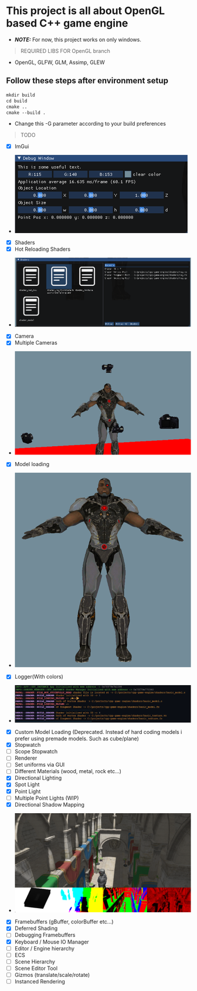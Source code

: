 # This project is all about OpenGL based C++ game engine

- **_NOTE:_**  For now, this project works on only windows.

> REQUIRED LIBS FOR OpenGL branch

- OpenGL, GLFW, GLM, Assimp, GLEW  

## Follow these steps after environment setup

    mkdir build
    cd build
    cmake ..
    cmake --build .

- Change this -G parameter according to your build preferences

> TODO

- [x] ImGui
- ![ImGui](/screenshots/imgui.png)
- [x] Shaders
- [x] Hot Reloading Shaders
- ![Shaders](/screenshots/hot_reloading_shaders.png)
- [x] Camera
- [x] Multiple Cameras
- ![Camera](/screenshots/multiple_cameras.png)
- [x] Model loading
- ![Model](/screenshots/model_loading.png)
- [x] Logger(With colors)
- ![Log](/screenshots/colored_log.png)
- [x] Custom Model Loading (Deprecated. Instead of hard coding models i prefer using premade models. Such as cube/plane)
- [x] Stopwatch
- [ ] Scope Stopwatch
- [ ] Renderer
- [ ] Set uniforms via GUI
- [ ] Different Materials (wood, metal, rock etc...)
- [x] Directional Lighting
- [x] Spot Light
- [x] Point Light
- [ ] Multiple Point Lights (WIP)
- [x] Directional Shadow Mapping
- ![Shadows](/screenshots/directional_shadows.png)
- [x] Framebuffers (gBuffer, colorBuffer etc...)
- [x] Deferred Shading
- [ ] Debugging Framebuffers
- [x] Keyboard / Mouse IO Manager
- [ ] Editor / Engine hierarchy
- [ ] ECS
- [ ] Scene Hierarchy
- [ ] Scene Editor Tool
- [ ] Gizmos (translate/scale/rotate)
- [ ] Instanced Rendering
